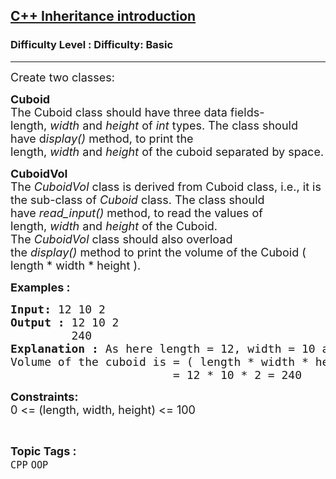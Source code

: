 <h2><a href="https://www.geeksforgeeks.org/problems/c-inheritance-introduction/1?page=4&difficulty=Basic&status=unsolved,attempted&sortBy=accuracy">C++ Inheritance introduction</a></h2><h3>Difficulty Level : Difficulty: Basic</h3><hr><div class="problems_problem_content__Xm_eO"><p><span style="font-size: 18px;">Create two classes:</span></p>
<p><span style="font-size: 18px;"><strong>Cuboid</strong><br>The Cuboid class should have three data fields- length,&nbsp;<em>width</em>&nbsp;and&nbsp;<em>height</em>&nbsp;of&nbsp;<em>int</em>&nbsp;types. The class should have d<em>isplay()&nbsp;</em>method, to print the length,&nbsp;<em>width</em>&nbsp;and&nbsp;<em>height</em>&nbsp;of the cuboid separated by space.</span></p>
<p><span style="font-size: 18px;"><strong>CuboidVol</strong>&nbsp;<br>The&nbsp;<em>CuboidVol</em>&nbsp;class is derived from Cuboid class, i.e., it is the sub-class of <em>Cuboid</em> class. The class should have&nbsp;<em>read_input()</em>&nbsp;method, to read the values of length,&nbsp;<em>width</em>&nbsp;and&nbsp;<em>height</em>&nbsp;of the Cuboid. The&nbsp;<em>CuboidVol</em>&nbsp;class should also overload the&nbsp;<em>display()</em>&nbsp;method to print the volume</span><span style="font-size: 18px;">&nbsp;of</span><span style="font-size: 18px;"> the Cuboid ( length * width * height ).</span><span style="font-size: 18px;"><br></span></p>
<p><span style="font-size: 18px;"><strong>Examples :</strong></span></p>
<pre><strong><span style="font-size: 18px;">Input:</span><em><span style="font-size: 18px;"> </span></em></strong><span style="font-size: 18px;">12 10 2</span><br><strong><span style="font-size: 18px;">Output : </span></strong><span style="font-size: 18px;">12 10 2&nbsp;<br></span><span style="font-size: 18px;">         240</span><br><span style="font-size: 18px;"><strong>Explanation : </strong></span><span style="font-size: 18px;">As here length = 12, width = 10 and height = 2</span><br><span style="font-size: 18px;">Volume of the cuboid is = ( length * width * height )</span><br><span style="font-size: 18px;">                        = 12 * 10 * 2 </span><span style="font-size: 18px;">= 240</span></pre>
<p><strong><span style="font-size: 18px;">Constraints:<br></span></strong><span style="font-size: 18px;">0 &lt;= (length, width, height) &lt;= 100</span></p></div><br><p><span style=font-size:18px><strong>Topic Tags : </strong><br><code>CPP</code>&nbsp;<code>OOP</code>&nbsp;